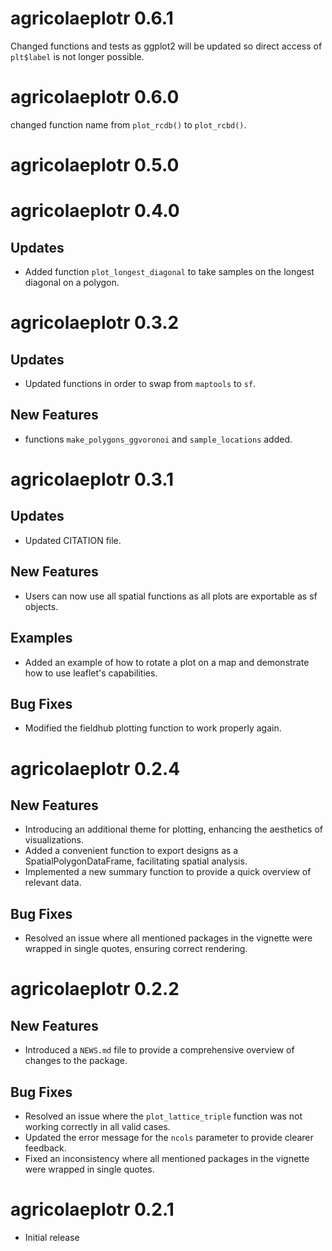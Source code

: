 # agricolaeplotr 0.6.1

 Changed functions and tests as ggplot2 will be updated so direct access of `plt$label` is not longer possible.

# agricolaeplotr 0.6.0

changed function name from `plot_rcdb()` to `plot_rcbd()`.

# agricolaeplotr 0.5.0

# agricolaeplotr 0.4.0

## Updates

* Added function `plot_longest_diagonal` to take samples on the longest diagonal on a polygon.

# agricolaeplotr 0.3.2

## Updates

* Updated functions in order to swap from `maptools` to `sf`.

## New Features

* functions `make_polygons_ggvoronoi` and `sample_locations` added.

# agricolaeplotr 0.3.1

## Updates

* Updated CITATION file.

## New Features

* Users can now use all spatial functions as all plots are exportable as sf objects.

## Examples

* Added an example of how to rotate a plot on a map and demonstrate how to use leaflet's capabilities.

## Bug Fixes

* Modified the fieldhub plotting function to work properly again.

# agricolaeplotr 0.2.4

## New Features

* Introducing an additional theme for plotting, enhancing the aesthetics of visualizations.
* Added a convenient function to export designs as a SpatialPolygonDataFrame, facilitating spatial analysis.
* Implemented a new summary function to provide a quick overview of relevant data.

## Bug Fixes

* Resolved an issue where all mentioned packages in the vignette were wrapped in single quotes, ensuring correct rendering.

# agricolaeplotr 0.2.2

## New Features

* Introduced a `NEWS.md` file to provide a comprehensive overview of changes to the package.

## Bug Fixes

* Resolved an issue where the `plot_lattice_triple` function was not working correctly in all valid cases.
* Updated the error message for the `ncols` parameter to provide clearer feedback.
* Fixed an inconsistency where all mentioned packages in the vignette were wrapped in single quotes.

# agricolaeplotr 0.2.1

* Initial release
